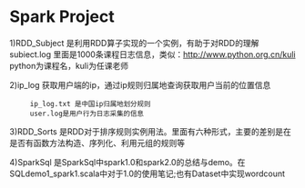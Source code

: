 # Spark  Project 

1)RDD_Subject 是利用RDD算子实现的一个实例，有助于对RDD的理解
         subiect.log 里面是1000条课程日志信息，类似：http://www.python.org.cn/kuli  python为课程名，kuli为任课老师
		 
2)ip_log  获取用户端的ip，通过ip规则归属地查询获取用户当前的位置信息
   
         ip_log.txt 是中国ip归属地划分规则
         user.log是用户行为日志采集的信息
   

 
3)RDD_Sorts 是RDD对于排序规则实例用法。里面有六种形式，主要的差别是在是否有函数方法构造、序列化、利用元组的规则等

4)SparkSql 是SparkSql中spark1.0和spark2.0的总结与demo。在SQLdemo1_spark1.scala中对于1.0的使用笔记;也有Dataset中实现wordcount